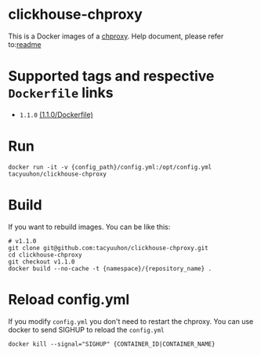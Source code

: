 # clickhouse-chproxy
This is a Docker images of a [chproxy](https://github.com/Vertamedia/chproxy).
Help document, please refer to:[readme](https://github.com/Vertamedia/chproxy)

# Supported tags and respective `Dockerfile` links

* `1.1.0` [(1.1.0/Dockerfile)](https://github.com/tacyuuhon/clickhouse-chproxy/blob/v1.1.0/Dockerfile)

# Run
```
docker run -it -v {config_path}/config.yml:/opt/config.yml tacyuuhon/clickhouse-chproxy
```

# Build
If you want to rebuild images.
You can be like this:
```
# v1.1.0
git clone git@github.com:tacyuuhon/clickhouse-chproxy.git
cd clickhouse-chproxy
git checkout v1.1.0
docker build --no-cache -t {namespace}/{repository_name} . 
```

# Reload config.yml
If you modify `config.yml` you don't need to restart the chproxy.
You can use docker to send SIGHUP to reload the `config.yml`
```
docker kill --signal="SIGHUP" {CONTAINER_ID|CONTAINER_NAME}
```


